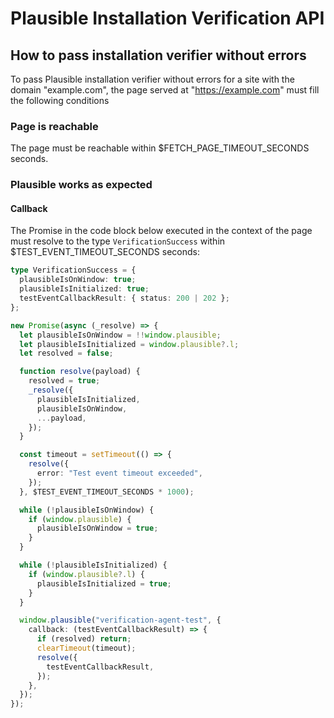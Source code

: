 # Plausible Installation Verification API

## How to pass installation verifier without errors

To pass Plausible installation verifier without errors for a site with the domain "example.com", the page served at "https://example.com" must fill the following conditions

### Page is reachable

The page must be reachable within $FETCH_PAGE_TIMEOUT_SECONDS seconds.

### Plausible works as expected

#### Callback

The Promise in the code block below executed in the context of the page must resolve to the type `VerificationSuccess` within $TEST_EVENT_TIMEOUT_SECONDS seconds:

```ts
type VerificationSuccess = {
  plausibleIsOnWindow: true;
  plausibleIsInitialized: true;
  testEventCallbackResult: { status: 200 | 202 };
};

new Promise(async (_resolve) => {
  let plausibleIsOnWindow = !!window.plausible;
  let plausibleIsInitialized = window.plausible?.l;
  let resolved = false;

  function resolve(payload) {
    resolved = true;
    _resolve({
      plausibleIsInitialized,
      plausibleIsOnWindow,
      ...payload,
    });
  }

  const timeout = setTimeout(() => {
    resolve({
      error: "Test event timeout exceeded",
    });
  }, $TEST_EVENT_TIMEOUT_SECONDS * 1000);

  while (!plausibleIsOnWindow) {
    if (window.plausible) {
      plausibleIsOnWindow = true;
    }
  }

  while (!plausibleIsInitialized) {
    if (window.plausible?.l) {
      plausibleIsInitialized = true;
    }
  }

  window.plausible("verification-agent-test", {
    callback: (testEventCallbackResult) => {
      if (resolved) return;
      clearTimeout(timeout);
      resolve({
        testEventCallbackResult,
      });
    },
  });
});
```
